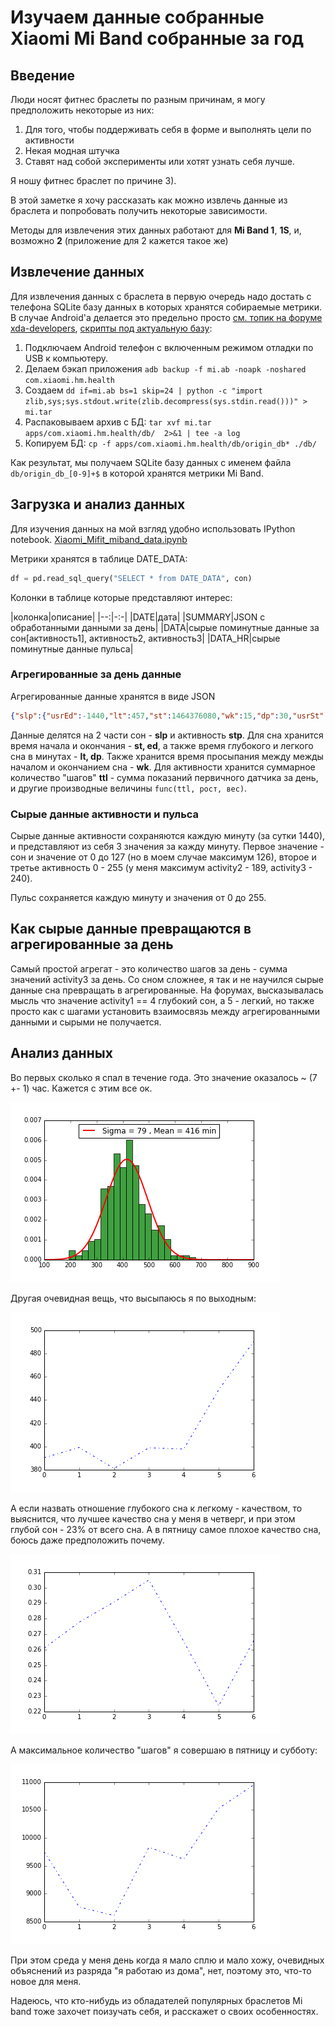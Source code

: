 # Изучаем данные собранные Xiaomi Mi Band собранные за год

## Введение

Люди носят фитнес браслеты по разным причинам, я могу предположить некоторые из них:

 1. Для того, чтобы поддерживать себя в форме и выполнять цели по активности
 2. Некая модная штучка
 3. Ставят над собой эксперименты или хотят узнать себя лучше.
 
Я ношу фитнес браслет по причине 3).

В этой заметке я хочу рассказать как можно извлечь данные из браслета и попробовать получить некоторые зависимости.

Методы для извлечения этих данных работают для **Mi Band 1**, **1S**, и, возможно **2** (приложение для 2 кажется такое же)

## Извлечение данных

Для извлечения данных с браслета в первую очередь надо достать с телефона SQLite базу данных в которых хранятся собираемые метрики.
В случае Android'a делается это предельно просто [см. топик на форуме xda-developers](http://forum.xda-developers.com/general/accessories/xiaomi-mi-band-data-extraction-t3019156), [скрипты под актуальную базу](https://github.com/vologab/miband_analytics):
  1. Подключаем Android телефон с включенным режимом отладки по USB к компьютеру.
  2. Делаем бэкап приложения `adb backup -f mi.ab -noapk -noshared com.xiaomi.hm.health`
  3. Создаем `dd if=mi.ab bs=1 skip=24 | python -c "import zlib,sys;sys.stdout.write(zlib.decompress(sys.stdin.read()))" > mi.tar`
  4. Распаковываем архив с БД: `tar xvf mi.tar apps/com.xiaomi.hm.health/db/  2>&1 | tee -a log`
  5. Копируем БД: `cp -f apps/com.xiaomi.hm.health/db/origin_db* ./db/`
  
Как результат, мы получаем SQLite базу данных с именем файла `db/origin_db_[0-9]+$` в которой хранятся метрики Mi Band.

## Загрузка и анализ данных

Для изучения данных на мой взгляд удобно использовать IPython notebook.
[Xiaomi_Mifit_miband_data.ipynb](https://github.com/vologab/miband_jupyter_notebook/blob/master/Xiaomi_Mifit_miband_data.ipynb)

Метрики хранятся в таблице DATE_DATA:

```python
df = pd.read_sql_query("SELECT * from DATE_DATA", con)
```

Колонки в таблице которые представляют интерес:

|колонка|описание|
|--:|-:-|
|DATE|дата|
|SUMMARY|JSON с обработанными данными за день|
|DATA|сырые поминутные данные за сон[активность1], активность2, активность3|
|DATA_HR|сырые поминутные данные пульса|

### Агрегированные за день данные

Агрегированные данные хранятся в виде JSON 

```JSON
{"slp":{"usrEd":-1440,"lt":457,"st":1464376080,"wk":15,"dp":30,"usrSt":-1440,"ed":1464406200},"v":5,"goal":8000,"stp":{"rn":2,"cal":257,"runDist":256,"wk":69,"ttl":5244,"runCal":13,"dis":3817}}
```

Данные делятся на 2 части сон - **slp** и активность **stp**.  Для сна хранится время начала и окончания - **st, ed**, а также время глубокого и легкого сна в минутах - **lt, dp**. Также хранится время просыпания между межды началом и окончанием сна - **wk**. Для активности хранится суммарное количество "шагов" **ttl** - сумма показаний первичного датчика за день, и другие производные величины `func(ttl, рост, вес)`.

### Сырые данные активности и пульса

Сырые данные активности сохраняются каждую минуту (за сутки 1440), и представляют из себя 3 значения за кажду минуту. Первое значение  - сон и значение от 0 до 127 (но в моем случае максимум 126), второе и третье активность 0 - 255 (у меня максимум activity2 - 189, activity3 - 240).

Пульс сохраняется каждую минуту и значения от 0 до 255.

## Как сырые данные превращаются в агрегированные за день

Самый простой агрегат - это количество шагов за день - сумма значений activity3 за день.
Со сном сложнее, я так и не научился сырые данные сна превращать в агрегированные. На форумах, высказывалась мысль что значение activity1 == 4 глубокий сон, а 5 - легкий, но также просто как с шагами установить взаимосвязь между агрегированными данными и сырыми не получается.


## Анализ данных

Во первых сколько я спал в течение года. Это значение оказалось ~ (7 +- 1) час. Кажется с этим все ок.  

![sleep time](plots/sleep_time_distribution.png)

Другая очевидная вещь, что высыпаюсь я по выходным:

![sleep vs week day](plots/sleep2_time_vs_wd.png)

А если назвать отношение глубокого сна к легкому - качеством, то выяснится, что лучшее качество сна у меня в четверг, и при этом глубой сон - 23% от всего сна.
А в пятницу самое плохое качество сна, боюсь даже предположить почему.

![activity vs week day](plots/sleep_ratio_vs_wd.png)

А максимальное количество "шагов" я совершаю в пятницу и субботу:

![activity vs week day](plots/activity_steps_vs_wd.png)

При этом среда у меня день когда я мало сплю и мало хожу, очевидных объяснений из разряда "я работаю из дома", нет,
поэтому это, что-то новое для меня.

Надеюсь, что кто-нибудь из обладателей популярных браслетов Mi band тоже захочет поизучать себя,
и расскажет о своих особенностях.






 

